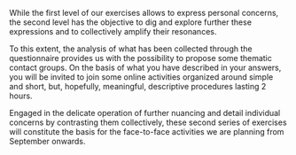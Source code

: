 While the first level of our exercises allows to express personal concerns, the second level has the objective to dig and explore further these expressions and to collectively amplify their resonances.

To this extent, the analysis of what has been collected through the questionnaire provides us with the possibility to propose some thematic contact groups. On the basis of what you have described in your answers, you will be invited to join some online activities organized around simple and short, but, hopefully, meaningful, descriptive procedures lasting 2 hours.

Engaged in the delicate operation of further nuancing and detail individual concerns by contrasting them collectively, these second series of exercises will constitute the basis for the face-to-face activities we are planning from September onwards.
